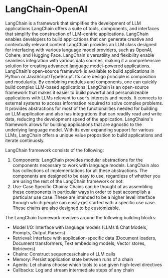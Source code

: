 # LangChain-OpenAI

LangChain is a framework that simplifies the development of LLM applications LangChain offers a suite of tools, components, and interfaces that simplify the construction of LLM-centric applications. 
LangChain enables developers to build applications that can generate creative and contextually relevant content LangChain provides an LLM class designed for interfacing with various language model providers, such as OpenAI, Cohere, and Hugging Face.
LangChain's versatility and flexibility enable seamless integration with various data sources, making it a comprehensive solution for creating advanced language model-powered applications.
LangChain's open-source framework is available to build applications in Python or JavaScript/TypeScript. Its core design principle is composition and modularity. 
By combining modules and components, one can quickly build complex LLM-based applications. LangChain is an open-source framework that makes it easier to build powerful and personalizeable applications with LLMs relevant to user’s interests and needs. 
It connects to external systems to access information required to solve complex problems. It provides abstractions for most of the functionalities needed for building an LLM application and also has integrations that can readily read and write data, reducing the development speed of the application. 
LangChains's framework allows for building applications that are agnostic to the underlying language model. With its ever expanding support for various LLMs, LangChain offers a unique value proposition to build applications and iterate continuosly.

LangChain framework consists of the following:

1) Components: LangChain provides modular abstractions for the components necessary to work with language models. LangChain also has collections of implementations for all these abstractions. The components are designed to be easy to use, regardless of whether you are using the rest of the LangChain framework or not.
2) Use-Case Specific Chains: Chains can be thought of as assembling these components in particular ways in order to best accomplish a particular use case. These are intended to be a higher level interface through which people can easily get started with a specific use case. These chains are also designed to be customizable.

The LangChain framework revolves around the following building blocks:
- Model I/O: Interface with language models (LLMs & Chat Models, Prompts, Output Parsers)
- Retrieval: Interface with application-specific data (Document loaders, Document transformers, Text embedding models, Vector stores, Retrievers)
- Chains: Construct sequences/chains of LLM calls
- Memory: Persist application state between runs of a chain
- Agents: Let chains choose which tools to use given high-level directives
- Callbacks: Log and stream intermediate steps of any chain
